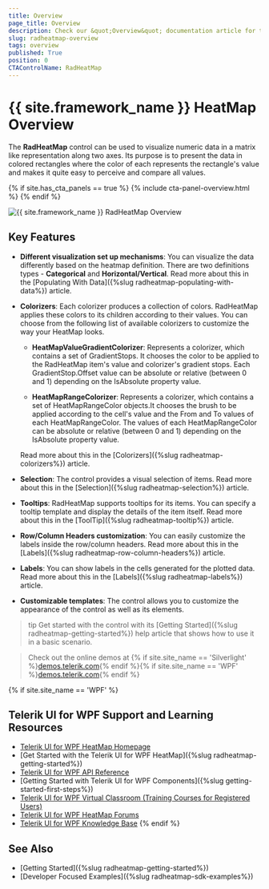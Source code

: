 ```yaml
---
title: Overview
page_title: Overview
description: Check our &quot;Overview&quot; documentation article for the RadHeatMap {{ site.framework_name }} control.
slug: radheatmap-overview
tags: overview
published: True
position: 0
CTAControlName: RadHeatMap
---
```


# {{ site.framework_name }} HeatMap Overview

The __RadHeatMap__ control can be used to visualize numeric data in a matrix like representation along two axes. Its purpose is to present the data in colored rectangles where the color of each represents the rectangle's value and makes it quite easy to perceive and compare all values.

{% if site.has_cta_panels == true %}
{% include cta-panel-overview.html %}
{% endif %}

![{{ site.framework_name }} RadHeatMap Overview](images/radheatmap-overview-0.png)

## Key Features

* __Different visualization set up mechanisms__: You can visualize the data differently based on the heatmap definition. There are two definitions types - __Categorical__ and __Horizontal/Vertical__. Read more about this in the [Populating With Data]({%slug radheatmap-populating-with-data%}) article.

* __Colorizers__: Each colorizer produces a collection of colors. RadHeatMap applies these colors to its children according to their values.  You can choose from the following list of available colorizers to customize the way your HeatMap looks. 

	* __HeatMapValueGradientColorizer__: Represents a colorizer, which contains a set of GradientStops. It chooses the color to be applied to the RadHeatMap item's value and colorizer's gradient stops. Each GradientStop.Offset value can be absolute or relative (between 0 and 1) depending on the IsAbsolute property value.

	* __HeatMapRangeColorizer__: Represents a colorizer, which contains a set of HeatMapRangeColor objects.It chooses the brush to be applied according to the cell's value and the From and To values of each HeatMapRangeColor. The values of each HeatMapRangeColor can be absolute or relative (between 0 and 1) depending on the IsAbsolute property value.
	
	Read more about this in the [Colorizers]({%slug radheatmap-colorizers%}) article.

* __Selection__: The control provides a visual selection of items. Read more about this in the [Selection]({%slug radheatmap-selection%}) article.

* __Tooltips__: RadHeatMap supports tooltips for its items. You can specify a tooltip template and display the details of the item itself. Read more about this in the [ToolTip]({%slug radheatmap-tooltip%}) article.

* __Row/Column Headers customization__: You can easily customize the labels inside the row/column headers. Read more about this in the [Labels]({%slug radheatmap-row-column-headers%}) article.

* __Labels__: You can show labels in the cells generated for the plotted data. Read more about this in the [Labels]({%slug radheatmap-labels%}) article.

* __Customizable templates__: The control allows you to customize the appearance of the control as well as its elements.

>tip Get started with the control with its [Getting Started]({%slug radheatmap-getting-started%}) help article that shows how to use it in a basic scenario.

> Check out the online demos at {% if site.site_name == 'Silverlight' %}[demos.telerik.com](https://demos.telerik.com/silverlight/#TabControl/FirstLook){% endif %}{% if site.site_name == 'WPF' %}[demos.telerik.com](https://demos.telerik.com/wpf/){% endif %}

{% if site.site_name == 'WPF' %}
## Telerik UI for WPF Support and Learning Resources

* [Telerik UI for WPF HeatMap Homepage](https://www.telerik.com/products/wpf/heatmap.aspx)
* [Get Started with the Telerik UI for WPF HeatMap]({%slug radheatmap-getting-started%})
* [Telerik UI for WPF API Reference](https://docs.telerik.com/devtools/wpf/api/)
* [Getting Started with Telerik UI for WPF Components]({%slug getting-started-first-steps%})
* [Telerik UI for WPF Virtual Classroom (Training Courses for Registered Users)](https://learn.telerik.com/learn/course/external/view/elearning/16/telerik-ui-for-wpf) 
* [Telerik UI for WPF HeatMap Forums](https://www.telerik.com/forums/wpf)
* [Telerik UI for WPF Knowledge Base](https://docs.telerik.com/devtools/wpf/knowledge-base)
{% endif %}

## See Also
* [Getting Started]({%slug radheatmap-getting-started%})
* [Developer Focused Examples]({%slug radheatmap-sdk-examples%})
